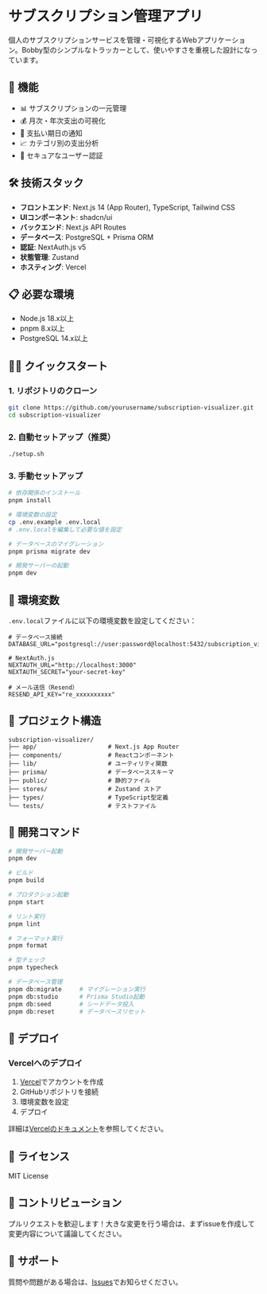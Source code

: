 # サブスクリプション管理アプリ

個人のサブスクリプションサービスを管理・可視化するWebアプリケーション。Bobby型のシンプルなトラッカーとして、使いやすさを重視した設計になっています。

## 🚀 機能

- 📊 サブスクリプションの一元管理
- 💰 月次・年次支出の可視化
- 📅 支払い期日の通知
- 📈 カテゴリ別の支出分析
- 🔐 セキュアなユーザー認証

## 🛠 技術スタック

- **フロントエンド**: Next.js 14 (App Router), TypeScript, Tailwind CSS
- **UIコンポーネント**: shadcn/ui
- **バックエンド**: Next.js API Routes
- **データベース**: PostgreSQL + Prisma ORM
- **認証**: NextAuth.js v5
- **状態管理**: Zustand
- **ホスティング**: Vercel

## 📋 必要な環境

- Node.js 18.x以上
- pnpm 8.x以上
- PostgreSQL 14.x以上

## 🏃‍♂️ クイックスタート

### 1. リポジトリのクローン

```bash
git clone https://github.com/yourusername/subscription-visualizer.git
cd subscription-visualizer
```

### 2. 自動セットアップ（推奨）

```bash
./setup.sh
```

### 3. 手動セットアップ

```bash
# 依存関係のインストール
pnpm install

# 環境変数の設定
cp .env.example .env.local
# .env.localを編集して必要な値を設定

# データベースのマイグレーション
pnpm prisma migrate dev

# 開発サーバーの起動
pnpm dev
```

## 🔧 環境変数

`.env.local`ファイルに以下の環境変数を設定してください：

```env
# データベース接続
DATABASE_URL="postgresql://user:password@localhost:5432/subscription_visualizer"

# NextAuth.js
NEXTAUTH_URL="http://localhost:3000"
NEXTAUTH_SECRET="your-secret-key"

# メール送信（Resend）
RESEND_API_KEY="re_xxxxxxxxxx"
```

## 📂 プロジェクト構造

```
subscription-visualizer/
├── app/                    # Next.js App Router
├── components/             # Reactコンポーネント
├── lib/                    # ユーティリティ関数
├── prisma/                 # データベーススキーマ
├── public/                 # 静的ファイル
├── stores/                 # Zustand ストア
├── types/                  # TypeScript型定義
└── tests/                  # テストファイル
```

## 🧪 開発コマンド

```bash
# 開発サーバー起動
pnpm dev

# ビルド
pnpm build

# プロダクション起動
pnpm start

# リント実行
pnpm lint

# フォーマット実行
pnpm format

# 型チェック
pnpm typecheck

# データベース管理
pnpm db:migrate     # マイグレーション実行
pnpm db:studio      # Prisma Studio起動
pnpm db:seed        # シードデータ投入
pnpm db:reset       # データベースリセット
```

## 🚀 デプロイ

### Vercelへのデプロイ

1. [Vercel](https://vercel.com)でアカウントを作成
2. GitHubリポジトリを接続
3. 環境変数を設定
4. デプロイ

詳細は[Vercelのドキュメント](https://vercel.com/docs)を参照してください。

## 📝 ライセンス

MIT License

## 🤝 コントリビューション

プルリクエストを歓迎します！大きな変更を行う場合は、まずissueを作成して変更内容について議論してください。

## 📧 サポート

質問や問題がある場合は、[Issues](https://github.com/yourusername/subscription-visualizer/issues)でお知らせください。